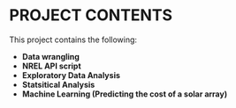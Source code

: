 # PROJECT CONTENTS


This project contains the following:

- **Data wrangling**
- **NREL API script**
- **Exploratory Data Analysis**
- **Statsitical Analysis**
- **Machine Learning (Predicting the cost of a solar array)**

